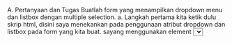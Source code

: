 A. Pertanyaan dan Tugas
Buatlah form yang menampilkan dropdown menu dan listbox dengan multiple selection.
a. Langkah pertama kita ketik dulu skrip html, disini saya menekankan pada penggunaan atribut dropdown dan listbox pada form yang kita buat. sayang menggunakan element <select> untuk menampilkan dropdown menu dan listbox. atribut ini biasanya digunakan untuk memilih salah satu dari beberapa pilihan yang ada pada form. untuk lebih jelasnya bisa dilihat pada gambar dibawah ini. 
 ![ss leb3 1](https://user-images.githubusercontent.com/101814131/161118024-1932c22a-13c4-4a52-84e4-1cc8799bd03a.png)
